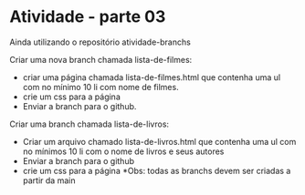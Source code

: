 # Atividade - parte 03
Ainda utilizando o repositório atividade-branchs 

Criar uma nova branch chamada lista-de-filmes:
* criar uma página chamada lista-de-filmes.html que contenha uma ul com no mínimo 10 li com nome de filmes.
* crie um css para a página
* Enviar a branch para o github.

Criar uma branch chamada lista-de-livros:
* Criar um arquivo chamado lista-de-livros.html que contenha uma ul com no mínimos 10 li com o nome de livros e seus autores
* Enviar a branch para o github
* crie um css para a página
*Obs: todas as branchs devem ser criadas a partir da main

